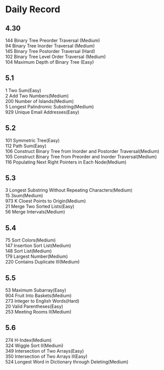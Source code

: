 # Daily Record
## 4.30
 144 Binary Tree Preorder Traversal (Medium)  
 94 Binary Tree Inorder Traversal (Medium)  
 145 Binary Tree Postorder Traversal (Hard)  
 102 Binary Tree Level Order Traversal (Medium)  
 104 Maximum Depth of Binary Tree (Easy)  
 
 ## 5.1
 1 Two Sum(Easy)  
 2 Add Two Numbers(Medium)  
 200 Number of Islands(Medium)  
 5 Longest Palindromic Substring(Medium)  
 929 Unique Email Addresses(Easy)  
 
 ## 5.2
 101 Symmetric Tree(Easy)  
 112 Path Sum(Easy)  
 106 Construct Binary Tree from Inorder and Postorder Traversal(Medium)  
 105 Construct Binary Tree from Preorder and Inorder Traversal(Medium)  
 116 Populating Next Right Pointers in Each Node(Medium)  

 ## 5.3
 3 Longest Substring Without Repeating Characters(Medium)  
 15 3sum(Medium)  
 973 K Cloest Points to Origin(Medium)  
 21 Merge Two Sorted Lists(Easy)  
 56 Merge Intervals(Medium)  

 ## 5.4
 75 Sort Colors(Medium)  
 147 Insertion Sort List(Medium)  
 148 Sort List(Medium)  
 179 Largest Number(Medium)  
 220 Contains Duplicate III(Medium)  

 ## 5.5  
 53 Maximum Subarray(Easy)  
 904 Fruit Into Baskets(Medium)  
 273 Integer to English Words(Hard)  
 20 Valid Parentheses(Easy)  
 253 Meeting Rooms II(Medium)

 ## 5.6
 274 H-Index(Medium)  
 324 Wiggle Sort II(Medium)  
 349 Intersection of Two Arrays(Easy)  
 350 Intersection of Two Arrays II(Easy)  
 524 Longest Word in Dictionary through Deleting(Medium)  



